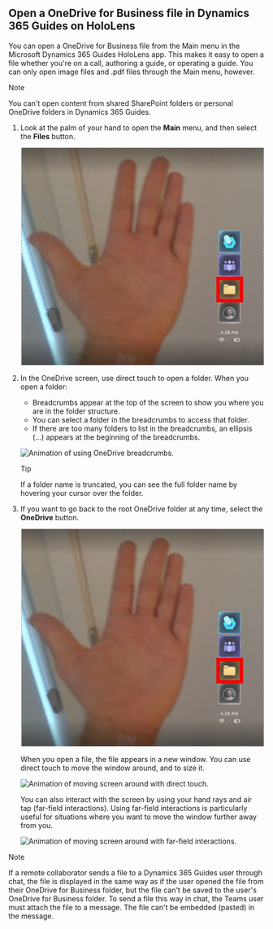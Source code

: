 ## Open a OneDrive for Business file in Dynamics 365 Guides on HoloLens

You can open a OneDrive for Business file from the Main menu in the Microsoft Dynamics 365 Guides HoloLens app. This makes it easy to open a file whether you're on a call, authoring a guide, or operating a guide. You can only open image files and .pdf files through the Main menu, however. 

> [!NOTE]
> You can't open content from shared SharePoint folders or personal OneDrive folders in Dynamics 365 Guides.

1. Look at the palm of your hand to open the **Main** menu, and then select the **Files** button.

    ![Screenshot of Main menu with Files button highlighted.](media/calling-one-drive-files-main-menu.JPG "Screenshot of Main menu with Files button highlighted")

2. In the OneDrive screen, use direct touch to open a folder. When you open a folder:

    - Breadcrumbs appear at the top of the screen to show you where you are in the folder structure. 
    - You can select a folder in the breadcrumbs to access that folder. 
    - If there are too many folders to list in the breadcrumbs, an ellipsis (...) appears at the beginning of the breadcrumbs. 

    ![Animation of using OneDrive breadcrumbs.](media/Files_Breadcrumbs.gif "Animation of using OneDrive breadcrumbs")
        
    > [!TIP]
    > If a folder name is truncated, you can see the full folder name by hovering your cursor over the folder. 
    
3. If you want to go back to the root OneDrive folder at any time, select the **OneDrive** button.

    ![Screenshot of OneDrive screen with OneDrive button highlighted.](media/calling-one-drive-files-main-menu.JPG "Screenshot of OneDrive screen with OneDrive button highlighted")

   When you open a file, the file appears in a new window. You can use direct touch to move the window around, and to size it. 

    ![Animation of moving screen around with direct touch.](media/Slate_NearInteractions.gif "Animation of moving screen around with direct touch")

   You can also interact with the screen by using your hand rays and air tap (far-field interactions). Using far-field interactions is particularly useful for situations where you want to move the window further away from you. 

    ![Animation of moving screen around with far-field interactions.](media/Slate_FarInteractions.gif "Animation of moving screen around with far-field interactions")
    
> [!NOTE]
> If a remote collaborator sends a file to a Dynamics 365 Guides user through chat, the file is displayed in the same way as if the user opened the file from their OneDrive for Business folder, but the file can't be saved to the user's OneDrive for Business folder. To send a file this way in chat, the Teams user must attach the file to a message. The file can't be embedded (pasted) in the message. 
